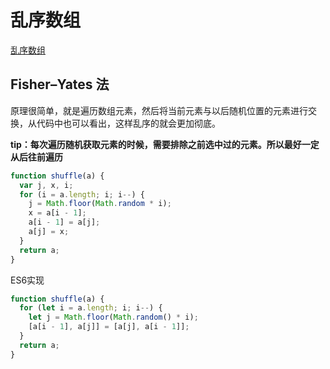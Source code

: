 # 乱序数组

[乱序数组](https://github.com/mqyqingfeng/Blog/blob/master/articles/%E4%B8%93%E9%A2%98%E7%B3%BB%E5%88%97%E6%96%87%E7%AB%A0/JavaScript%E4%B8%93%E9%A2%98%E4%B9%8B%E4%B9%B1%E5%BA%8F.md)



## Fisher–Yates 法

原理很简单，就是遍历数组元素，然后将当前元素与以后随机位置的元素进行交换，从代码中也可以看出，这样乱序的就会更加彻底。



**tip：每次遍历随机获取元素的时候，需要排除之前选中过的元素。所以最好一定从后往前遍历**



```js
function shuffle(a) {
  var j, x, i;
  for (i = a.length; i; i--) {
    j = Math.floor(Math.random * i);
    x = a[i - 1];
    a[i - 1] = a[j];
    a[j] = x;
  }
  return a;
}
```

ES6实现

```js
function shuffle(a) {
  for (let i = a.length; i; i--) {
    let j = Math.floor(Math.random() * i);
    [a[i - 1], a[j]] = [a[j], a[i - 1]];
  }
  return a;
}

```

